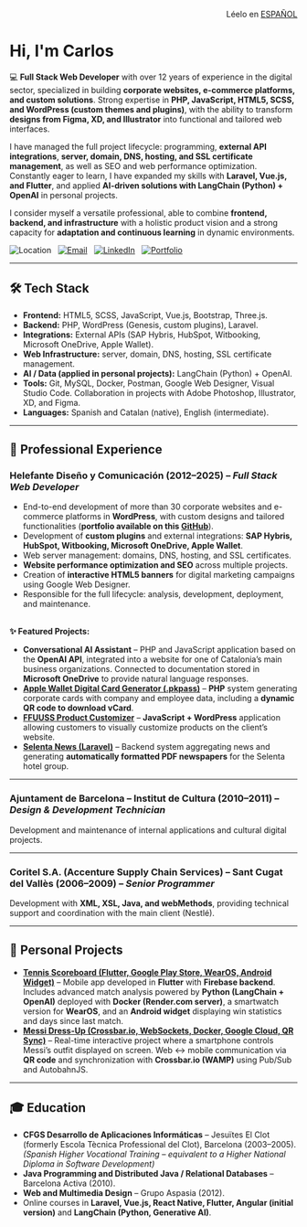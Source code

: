 <p align="right">
  Léelo en <a href="https://github.com/zeliuk/">ESPAÑOL</a>
</p>

# Hi, I'm Carlos

💻 **Full Stack Web Developer** with over 12 years of experience in the digital sector, specialized in building **corporate websites, e-commerce platforms, and custom solutions**. Strong expertise in **PHP, JavaScript, HTML5, SCSS, and WordPress (custom themes and plugins)**, with the ability to transform **designs from Figma, XD, and Illustrator** into functional and tailored web interfaces.

I have managed the full project lifecycle: programming, **external API integrations**, **server, domain, DNS, hosting, and SSL certificate management**, as well as SEO and web performance optimization. Constantly eager to learn, I have expanded my skills with **Laravel, Vue.js, and Flutter**, and applied **AI-driven solutions with LangChain (Python) + OpenAI** in personal projects.

I consider myself a versatile professional, able to combine **frontend, backend, and infrastructure** with a holistic product vision and a strong capacity for **adaptation and continuous learning** in dynamic environments.  

![Location](https://img.shields.io/badge/🛰️-Barcelona-DD3333?logoColor=white&style=for-the-badge&labelColor=e8e8e8)&nbsp;&nbsp;
[![Email](https://img.shields.io/badge/📬-holaturmo%40gmail.com-orange?logoColor=white&style=for-the-badge&labelColor=e8e8e8)](mailto:holaturmo@gmail.com)&nbsp;&nbsp;
[![LinkedIn](https://img.shields.io/badge/🔗-LinkedIn-0077B5?style=for-the-badge&logoColor=white&labelColor=e8e8e8)](https://linkedin.com/in/cturmo)&nbsp;&nbsp;
[![Portfolio](https://img.shields.io/badge/🌐-Portfolio-black?style=for-the-badge&logoColor=white&labelColor=e8e8e8)](https://github.com/zeliuk/portfolio)   

---

## 🛠️ Tech Stack

- **Frontend:** HTML5, SCSS, JavaScript, Vue.js, Bootstrap, Three.js.  
- **Backend:** PHP, WordPress (Genesis, custom plugins), Laravel. 
- **Integrations:** External APIs (SAP Hybris, HubSpot, Witbooking, Microsoft OneDrive, Apple Wallet).
- **Web Infrastructure:** server, domain, DNS, hosting, SSL certificate management.
- **AI / Data (applied in personal projects):** LangChain (Python) + OpenAI.  
- **Tools:** Git, MySQL, Docker, Postman, Google Web Designer, Visual Studio Code. Collaboration in projects with Adobe Photoshop, Illustrator, XD, and Figma.  
- **Languages:** Spanish and Catalan (native), English (intermediate).

---

## 🚀 Professional Experience

### Helefante Diseño y Comunicación (2012–2025) – *Full Stack Web Developer*
- End-to-end development of more than 30 corporate websites and e-commerce platforms in **WordPress**, with custom designs and tailored functionalities (**portfolio available on this [GitHub](https://github.com/zeliuk/portfolio)**).  
- Development of **custom plugins** and external integrations: **SAP Hybris, HubSpot, Witbooking, Microsoft OneDrive, Apple Wallet**.  
- Web server management: domains, DNS, hosting, and SSL certificates.  
- **Website performance optimization and SEO** across multiple projects.  
- Creation of **interactive HTML5 banners** for digital marketing campaigns using Google Web Designer.  
- Responsible for the full lifecycle: analysis, development, deployment, and maintenance.  <br><br>

**✨ Featured Projects:**  
- **Conversational AI Assistant** – PHP and JavaScript application based on the **OpenAI API**, integrated into a website for one of Catalonia’s main business organizations. Connected to documentation stored in **Microsoft OneDrive** to provide natural language responses.  
- **[Apple Wallet Digital Card Generator (.pkpass)](https://github.com/zeliuk/pkpass-wallet-apple)** – **PHP** system generating corporate cards with company and employee data, including a **dynamic QR code to download vCard**.  
- **[FFUUSS Product Customizer](https://github.com/zeliuk/doityourself-handdryer-customizer)** – **JavaScript + WordPress** application allowing customers to visually customize products on the client’s website.  
- **[Selenta News (Laravel)](https://github.com/zeliuk/selentanews)** – Backend system aggregating news and generating **automatically formatted PDF newspapers** for the Selenta hotel group.

---

### Ajuntament de Barcelona – Institut de Cultura (2010–2011) – *Design & Development Technician*  
Development and maintenance of internal applications and cultural digital projects.  

---

### Coritel S.A. (Accenture Supply Chain Services) – Sant Cugat del Vallès (2006–2009) – *Senior Programmer*  
Development with **XML, XSL, Java, and webMethods**, providing technical support and coordination with the main client (Nestlé).  

---

<!-- ### Cadbury España – El Prat de Llobregat (2005–2006)  
*HelpDesk (internship)*  
- Technical support and troubleshooting for internal users.  

--- -->

## 📱 Personal Projects

- **[Tennis Scoreboard (Flutter, Google Play Store, WearOS, Android Widget)](https://play.google.com/store/apps/details?id=xyz.zeliuk.apptenis)** – Mobile app developed in **Flutter** with **Firebase backend**. Includes advanced match analysis powered by **Python (LangChain + OpenAI)** deployed with **Docker (Render.com server)**, a smartwatch version for **WearOS**, and an **Android widget** displaying win statistics and days since last match.  
- **[Messi Dress-Up (Crossbar.io, WebSockets, Docker, Google Cloud, QR Sync)](http://zeliuk.xyz/messi/)** – Real-time interactive project where a smartphone controls Messi’s outfit displayed on screen. Web ↔ mobile communication via **QR code** and synchronization with **Crossbar.io (WAMP)** using Pub/Sub and AutobahnJS.  

---

## 🎓 Education

- **CFGS Desarrollo de Aplicaciones Informáticas** – Jesuïtes El Clot (formerly Escola Tècnica Professional del Clot), Barcelona (2003–2005).  
*(Spanish Higher Vocational Training – equivalent to a Higher National Diploma in Software Development)*   
- **Java Programming and Distributed Java / Relational Databases** – Barcelona Activa (2010).  
- **Web and Multimedia Design** – Grupo Aspasia (2012).  
- Online courses in **Laravel, Vue.js, React Native, Flutter, Angular (initial version)** and **LangChain (Python, Generative AI)**.  
